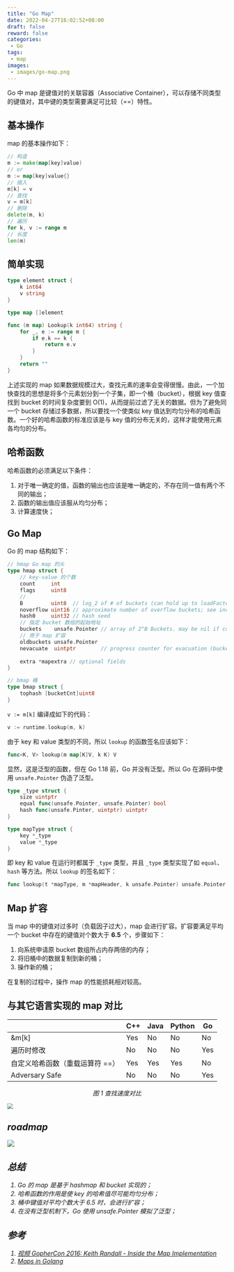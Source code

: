 ```yaml
---
title: "Go Map"
date: 2022-04-27T16:02:52+08:00
draft: false
reward: false
categories:
 - Go
tags:
 - map
images:
 - images/go-map.png
---
```


Go 中 map 是键值对的关联容器（Associative Container），可以存储不同类型的键值对，其中键的类型需要满足可比较（==）特性。

<!--more-->

## 基本操作

map 的基本操作如下：

```go
// 构造
m := make(map[key]value)
// or
m := map[key]value{}
// 插入
m[k] = v
// 查找
v = m[k]
// 删除
delete(m, k)
// 遍历
for k, v := range m
// 长度
len(m)
```

## 简单实现

```go
type element struct {
    k int64
    v string
}

type map []element

func (m map) Lookup(k int64) string {
    for _, e := range m {
        if e.k == k {
            return e.v
        }
    }
    return ""
}
```

上述实现的 map 如果数据规模过大，查找元素的速率会变得很慢。由此，一个加快查找的思想是将多个元素划分到一个子集，即一个桶（bucket），根据 key 值查找到 bucket 的时间复杂度要到 O(1)，从而提前过滤了无关的数据。但为了避免同一个 bucket 存储过多数据，所以要找一个使类似 key 值达到均匀分布的哈希函数。一个好的哈希函数的标准应该是与 key 值的分布无关的，这样才能使用元素各均匀的分布。

## 哈希函数

哈希函数的必须满足以下条件：

1. 对于唯一确定的值，函数的输出也应该是唯一确定的，不存在同一值有两个不同的输出；
2. 函数的输出值应该服从均匀分布；
3. 计算速度快；

## Go Map

Go 的 map 结构如下：

```go
// hmap Go map 的头
type hmap struct {
	// key-value 的个数
	count     int
	flags     uint8
    // 
	B         uint8  // log_2 of # of buckets (can hold up to loadFactor * 2^B items)
	noverflow uint16 // approximate number of overflow buckets; see incrnoverflow for details
	hash0     uint32 // hash seed
    // 指定 bucket 数组的起始地址
	buckets    unsafe.Pointer // array of 2^B Buckets. may be nil if count==0.
    // 用于 map 扩容
	oldbuckets unsafe.Pointer
	nevacuate  uintptr        // progress counter for evacuation (buckets less than this have been evacuated)
	
	extra *mapextra // optional fields
}

// bmap 桶
type bmap struct {
    tophash [bucketCnt]uint8
}
```

`v := m[k]` 编译成如下的代码：

```go
v := runtime.lookup(m, k)
```

由于 key 和 value 类型的不同，所以 `lookup` 的函数签名应该如下：

```go
func<K, V> lookup(m map[K]V, k K) V 
```

显然，这是泛型的函数，但在 Go 1.18 前，Go 并没有泛型。所以 Go 在源码中使用 `unsafe.Pointer` 伪造了泛型。

```go
type _type struct {
    size uintptr
    equal func(unsafe.Pointer, unsafe.Pointer) bool
    hash func(unsafe.Pinter, uintptr) uintptr
}

type mapType struct {
    key *_type
    value *_type
}
```

即 key 和 value 在运行时都属于 `_type` 类型，并且 `_type` 类型实现了如 `equal`、`hash` 等方法。所以 `lookup` 的签名如下：

```go
func lookup(t *mapType, m *mapHeader, k unsafe.Pointer) unsafe.Pointer
```

## Map 扩容

当 map 中的键值对过多时（负载因子过大），map 会进行扩容。扩容要满足平均一个 bucket 中存在的键值对个数大于 **6.5** 个，步骤如下：

1. 向系统申请原 bucket 数组所占内存两倍的内存；
2. 将旧桶中的数据复制到新的桶；
3. 操作新的桶；

在复制的过程中，操作 map 的性能损耗相对较高。

## 与其它语言实现的 map 对比

|                                 | C++  | Java | Python | Go   |
| ------------------------------- | ---- | ---- | ------ | ---- |
| &m[k]                           | Yes  | No   | No     | No   |
| 遍历时修改                      | No   | No   | No     | Yes  |
| 自定义哈希函数（重载运算符 ==） | Yes  | Yes  | Yes    | No   |
| Adversary Safe                  | No   | No   | No     | Yes  |

<p style="text-align: center;"><i>图 1 查找速度对比<i></p>

<img src="./QQ截图20220427172757.png" style="zoom:80%;" />

## roadmap

![](Map-In-GoLang.svg)

## 总结

1. Go 的 map 是基于 hashmap 和 bucket 实现的；
2. 哈希函数的作用是使 key 的哈希值尽可能均匀分布；
3. 桶中键值对平均个数大于 6.5 时，会进行扩容；
4. 在没有泛型机制下，Go 使用 unsafe.Pointer 模拟了泛型；

## 参考

1. [视频  GopherCon 2016: Keith Randall - Inside the Map Implementation](https://www.youtube.com/watch?v=Tl7mi9QmLns)
2. [Maps in Golang](https://golangdocs.com/maps-in-golang)

